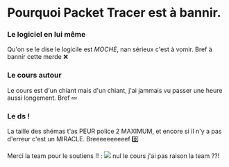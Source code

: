# Pourquoi Packet Tracer est à bannir.
### Le logiciel en lui même

Qu'on se le dise le logicile est *MOCHE*, nan sérieux c'est à vomir. 
Bref à bannir cette merde ❌

### Le cours autour
Le cours est d'un chiant mais d'un chiant, j'ai jammais vu passer une heure aussi longement. 
Bref 💤

### Le ds !
La taille des shémas t'as PEUR police 2 MAXIMUM, et encore si il n'y a pas d'erreur c'est un MIRACLE. 
Breeeeeeeeeef 0️⃣

Merci la team pour le soutiens !! : ![](https://komarev.com/ghpvc/?username=BryanLaPf&label=PROFILE+VIEWS)
nul le cours j'ai pas raison la team ??!
